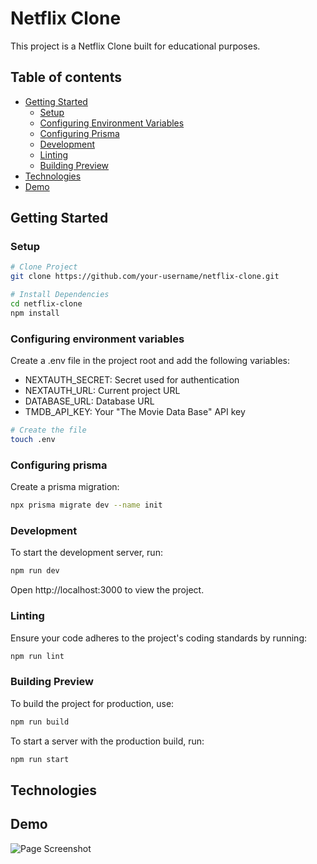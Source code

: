# Netflix Clone

This project is a Netflix Clone built for educational purposes.

## Table of contents

- [Getting Started](#getting-started)
  - [Setup](#setup)
  - [Configuring Environment Variables](#configuring-environment-variables)
  - [Configuring Prisma](#configuring-prisma)
  - [Development](#development)
  - [Linting](#linting)
  - [Building Preview](#building-preview)
- [Technologies](#technologies)
- [Demo](#demo)

## Getting Started

### Setup

```sh
# Clone Project
git clone https://github.com/your-username/netflix-clone.git

# Install Dependencies
cd netflix-clone
npm install
```

### Configuring environment variables

Create a .env file in the project root and add the following variables:

- NEXTAUTH_SECRET: Secret used for authentication
- NEXTAUTH_URL: Current project URL
- DATABASE_URL: Database URL
- TMDB_API_KEY: Your "The Movie Data Base" API key

```sh
# Create the file
touch .env
```

### Configuring prisma

Create a prisma migration:

```sh
npx prisma migrate dev --name init
```

### Development

To start the development server, run:

```sh
npm run dev
```

Open http://localhost:3000 to view the project.

### Linting

Ensure your code adheres to the project's coding standards by running:

```sh
npm run lint
```

### Building Preview

To build the project for production, use:

```sh
npm run build
```

To start a server with the production build, run:

```sh
npm run start
```

## Technologies

## Demo

![Page Screenshot](./demo.png)
